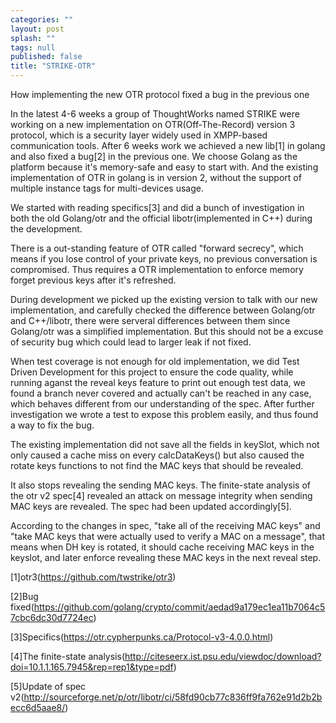 ```yaml
---
categories: ""
layout: post
splash: ""
tags: null
published: false
title: "STRIKE-OTR"
---
```


How implementing the new OTR protocol fixed a bug in the previous one

In the latest 4-6 weeks a group of ThoughtWorks named STRIKE were working on a new implementation on OTR(Off-The-Record) version 3 protocol, which is a security layer widely used in XMPP-based communication tools. After 6 weeks work we achieved a new lib[1] in golang and also fixed a bug[2] in the previous one.
We choose Golang as the platform because it's memory-safe and easy to start with. And the existing implementation of OTR in golang is in version 2, without the support of multiple instance tags for multi-devices usage.

We started with reading specifics[3] and did a bunch of investigation in both the old Golang/otr and the official libotr(implemented in C++) during the development.

There is a out-standing feature of OTR called "forward secrecy", which means if you lose control of your private keys, no previous conversation is compromised. Thus requires a OTR implementation to enforce memory forget previous keys after it's refreshed.

During development we picked up the existing version to talk with our new implementation, and carefully checked the difference between Golang/otr and C++/libotr, there were serveral differences between them since Golang/otr was a simplified implementation. But this should not be a excuse of security bug which could lead to larger leak if not fixed.

When test coverage is not enough for old implementation, we did Test Driven Development for this project to ensure the code quality, while running aganst the reveal keys feature to print out enough test data, we found a branch never covered and actually can't be reached in any case, which behaves different from our understanding of the spec. After further investigation we wrote a test to expose this problem easily, and thus found a way to fix the bug.

The existing implementation did not save all the fields in keySlot, which not only caused a cache miss on every calcDataKeys() but also caused the rotate keys functions to not find the MAC keys that should be revealed.

It also stops revealing the sending MAC keys. The finite-state analysis of the otr v2 spec[4] revealed an attack on message integrity when sending MAC keys are revealed. The spec had been updated accordingly[5].

According to the changes in spec, "take all of the receiving MAC keys" and "take MAC keys that were actually used to verify a MAC on a message", that means when DH key is rotated, it should cache receiving MAC keys in the keyslot, and later enforce revealing these MAC keys in the next reveal step.

[1]otr3(https://github.com/twstrike/otr3)

[2]Bug fixed(https://github.com/golang/crypto/commit/aedad9a179ec1ea11b7064c57cbc6dc30d7724ec)

[3]Specifics(https://otr.cypherpunks.ca/Protocol-v3-4.0.0.html)

[4]The finite-state analysis(http://citeseerx.ist.psu.edu/viewdoc/download?doi=10.1.1.165.7945&rep=rep1&type=pdf)

[5]Update of spec v2(http://sourceforge.net/p/otr/libotr/ci/58fd90cb77c836ff9fa762e91d2b2becc6d5aae8/)